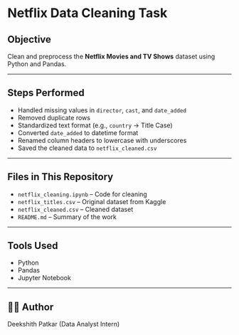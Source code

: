 # Netflix Data Cleaning Task

## Objective
Clean and preprocess the **Netflix Movies and TV Shows** dataset using Python and Pandas.

---

## Steps Performed

- Handled missing values in `director`, `cast`, and `date_added`
- Removed duplicate rows
- Standardized text format (e.g., `country` → Title Case)
- Converted `date_added` to datetime format
- Renamed column headers to lowercase with underscores
- Saved the cleaned data to `netflix_cleaned.csv`

---

## Files in This Repository

- `netflix_cleaning.ipynb` – Code for cleaning
- `netflix_titles.csv` – Original dataset from Kaggle
- `netflix_cleaned.csv` – Cleaned dataset
- `README.md` – Summary of the work

---

## Tools Used

- Python
- Pandas
- Jupyter Notebook

---

## 👨‍💻 Author
Deekshith Patkar (Data Analyst Intern)
